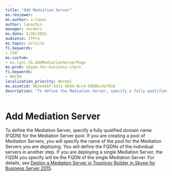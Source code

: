 ```yaml
---
title: "Add Mediation Server"
ms.reviewer: 
ms.author: v-lanac
author: lanachin
manager: serdars
ms.date: 3/26/2015
audience: ITPro
ms.topic: article
f1.keywords:
- CSH
ms.custom:
- ms.lync.tb.AddMediationServerPage
ms.prod: skype-for-business-itpro
f1.keywords:
- NOCSH
localization_priority: Normal
ms.assetid: 965eda6f-5d11-4b94-8cc4-5968bc4e7018
description: "To define the Mediation Server, specify a fully qualified domain name (FQDN) for the Mediation Server pool. If you are creating a pool of Mediation Servers, you will specify the name of the pool for the Mediation Servers you are deploying. You will define the FQDNs of the individual servers in another step. If you are deploying a single Mediation Server, the FQDN you specify will be the FQDN of the single Mediation Server. For details, see Deploy a Mediation Server in Topology Builder in Skype for Business Server 2015."
---
```


# Add Mediation Server
 
To define the Mediation Server, specify a fully qualified domain name (FQDN) for the Mediation Server pool. If you are creating a pool of Mediation Servers, you will specify the name of the pool for the Mediation Servers you are deploying. You will define the FQDNs of the individual servers in another step. If you are deploying a single Mediation Server, the FQDN you specify will be the FQDN of the single Mediation Server. For details, see [Deploy a Mediation Server in Topology Builder in Skype for Business Server 2015](../../deploy/deploy-enterprise-voice/deploy-a-mediation-server.md).
  

